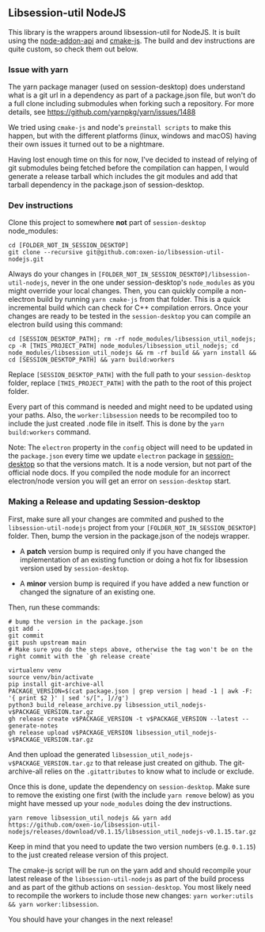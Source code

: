 ## Libsession-util NodeJS

This library is the wrappers around libsession-util for NodeJS. It is built using the [node-addon-api](https://github.com/nodejs/node-addon-api) and [cmake-js](https://github.com/cmake-js/cmake-js). The build and dev instructions are quite custom, so check them out below.

### Issue with yarn

The yarn package manager (used on session-desktop) does understand what is a git url in a dependency as part of a package.json file, but won't do a full clone including submodules when forking such a repository. For more details, see https://github.com/yarnpkg/yarn/issues/1488

We tried using `cmake-js` and node's `preinstall scripts` to make this happen, but with the different platforms (linux, windows and macOS) having their own issues it turned out to be a nightmare.

Having lost enough time on this for now, I've decided to instead of relying of git submodules being fetched before the compilation can happen, I would generate a release tarball which includes the git modules and add that tarball dependency in the package.json of session-desktop.

### Dev instructions

Clone this project to somewhere **not** part of `session-desktop` node_modules:

```
cd [FOLDER_NOT_IN_SESSION_DESKTOP]
git clone --recursive git@github.com:oxen-io/libsession-util-nodejs.git
```

Always do your changes in `[FOLDER_NOT_IN_SESSION_DESKTOP]/libsession-util-nodejs`, never in the one under session-desktop's `node_modules` as you might override your local changes.
Then, you can quickly compile a non-electron build by running `yarn cmake-js` from that folder. This is a quick incremental build which can check for C++ compilation errors.
Once your changes are ready to be tested in the `session-desktop` you can compile an electron build using this command:

```
cd [SESSION_DESKTOP_PATH]; rm -rf node_modules/libsession_util_nodejs; cp -R [THIS_PROJECT_PATH] node_modules/libsession_util_nodejs; cd node_modules/libsession_util_nodejs && rm -rf build && yarn install && cd [SESSION_DESKTOP_PATH] && yarn build:workers
```

Replace `[SESSION_DESKTOP_PATH]` with the full path to your `session-desktop` folder, replace `[THIS_PROJECT_PATH]` with the path to the root of this project folder.

Every part of this command is needed and might need to be updated using your paths. Also, the `worker:libsession` needs to be recompiled too to include the just created .node file in itself. This is done by the `yarn build:workers` command.

Note: The `electron` property in the `config` object will need to be updated in the `package.json` every time we update `electron` package in [session-desktop](https://github.com/oxen-io/session-desktop/) so that the versions match. It is a node version, but not part of the official node docs. If you compiled the node module for an incorrect electron/node version you will get an error on `session-desktop` start.

### Making a Release and updating Session-desktop

First, make sure all your changes are commited and pushed to the `libsession-util-nodejs` project from your `[FOLDER_NOT_IN_SESSION_DESKTOP]` folder.
Then, bump the version in the package.json of the nodejs wrapper.

- A **patch** version bump is required only if you have changed the implementation of an existing function or doing a hot fix for libsession version used by `session-desktop`.

- A **minor** version bump is required if you have added a new function or changed the signature of an existing one.

Then, run these commands:

```
# bump the version in the package.json
git add .
git commit
git push upstream main
# Make sure you do the steps above, otherwise the tag won't be on the right commit with the `gh release create`

virtualenv venv
source venv/bin/activate
pip install git-archive-all
PACKAGE_VERSION=$(cat package.json | grep version | head -1 | awk -F: '{ print $2 }' | sed 's/[", ]//g')
python3 build_release_archive.py libsession_util_nodejs-v$PACKAGE_VERSION.tar.gz
gh release create v$PACKAGE_VERSION -t v$PACKAGE_VERSION --latest --generate-notes
gh release upload v$PACKAGE_VERSION libsession_util_nodejs-v$PACKAGE_VERSION.tar.gz
```

And then upload the generated `libsession_util_nodejs-v$PACKAGE_VERSION.tar.gz` to that release just created on github.
The git-archive-all relies on the `.gitattributes` to know what to include or exclude.

Once this is done, update the dependency on `session-desktop`.
Make sure to remove the existing one first (with the include `yarn remove` below) as you might have messed up your `node_modules` doing the dev instructions.

```
yarn remove libsession_util_nodejs && yarn add https://github.com/oxen-io/libsession-util-nodejs/releases/download/v0.1.15/libsession_util_nodejs-v0.1.15.tar.gz
```

Keep in mind that you need to update the two version numbers (e.g. `0.1.15`) to the just created release version of this project.

The cmake-js script will be run on the yarn add and should recompile your latest release of the `libsession-util-nodejs` as part of the build process and as part of the github actions on `session-desktop`.
You most likely need to recompile the workers to include those new changes: `yarn worker:utils && yarn worker:libsession`.

You should have your changes in the next release!
